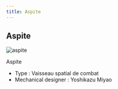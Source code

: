 ```yaml
---
title: Aspite
---
```


Aspite
------

![aspite](/images/stories/saga/turnagundam/ms/moonraces/aspite.png)


Aspite


* Type : Vaisseau spatial de combat
* Mechanical designer : Yoshikazu Miyao
